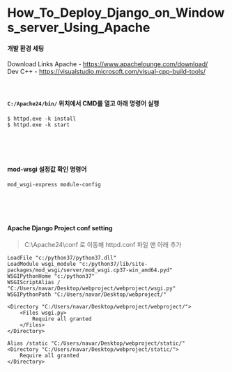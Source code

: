 # How_To_Deploy_Django_on_Windows_server_Using_Apache



#### 개발 환경 세팅
Download Links
Apache - https://www.apachelounge.com/download/<br>
Dev C++ - https://visualstudio.microsoft.com/visual-cpp-build-tools/
<br>
<br>
<br>

#### `C:/Apache24/bin/` 위치에서 CMD를 열고 아래 명령어 실행
```
$ httpd.exe -k install
$ httpd.exe -k start
```
<br>
<br>
<br>

#### mod-wsgi 설정값 확인 명령어
```
mod_wsgi-express module-config
```
<br>
<br>
<br>                      
    
#### Apache Django Project conf setting
> C:\Apache24\conf 로 이동해 httpd.conf 파일 맨 아래 추가 
```
LoadFile "c:/python37/python37.dll"
LoadModule wsgi_module "c:/python37/lib/site-packages/mod_wsgi/server/mod_wsgi.cp37-win_amd64.pyd"
WSGIPythonHome "c:/python37"
WSGIScriptAlias / "C:/Users/navar/Desktop/webproject/webproject/wsgi.py"
WSGIPythonPath "C:/Users/navar/Desktop/webproject/"

<Directory "C:/Users/navar/Desktop/webproject/webproject/">
    <Files wsgi.py>
        Require all granted
    </Files>
</Directory>

Alias /static "C:/Users/navar/Desktop/webproject/static/"
<Directory "C:/Users/navar/Desktop/webproject/static/">
    Require all granted
</Directory>
```
